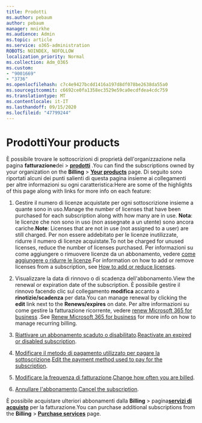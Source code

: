 ```yaml
---
title: Prodotti
ms.author: pebaum
author: pebaum
manager: mnirkhe
ms.audience: Admin
ms.topic: article
ms.service: o365-administration
ROBOTS: NOINDEX, NOFOLLOW
localization_priority: Normal
ms.collection: Adm_O365
ms.custom:
- "9001669"
- "3736"
ms.openlocfilehash: c7c4e9427bcdd1416a197d8df078be2638da55a0
ms.sourcegitcommit: c6692ce0fa1358ec3529e59ca0ecdfdea4cdc759
ms.translationtype: MT
ms.contentlocale: it-IT
ms.lasthandoff: 09/15/2020
ms.locfileid: "47799244"
---
```

# <a name="your-products"></a><span data-ttu-id="cdebc-102">Prodotti</span><span class="sxs-lookup"><span data-stu-id="cdebc-102">Your products</span></span>

<span data-ttu-id="cdebc-103">È possibile trovare le sottoscrizioni di proprietà dell'organizzazione nella pagina **fatturazione**dei  >  **[prodotti](https://go.microsoft.com/fwlink/p/?linkid=842054)** .</span><span class="sxs-lookup"><span data-stu-id="cdebc-103">You can find the subscriptions owned by your organization on the **Billing** > **[Your products](https://go.microsoft.com/fwlink/p/?linkid=842054)** page.</span></span> <span data-ttu-id="cdebc-104">Di seguito sono riportati alcuni dei punti salienti di questa pagina insieme ai collegamenti per altre informazioni su ogni caratteristica:</span><span class="sxs-lookup"><span data-stu-id="cdebc-104">Here are some of the highlights of this page along with links for more info on each feature:</span></span>

1. <span data-ttu-id="cdebc-105">Gestire il numero di licenze acquistate per ogni sottoscrizione insieme a quante sono in uso.</span><span class="sxs-lookup"><span data-stu-id="cdebc-105">Manage the number of licenses that have been purchased for each subscription along with how many are in use.</span></span>  <span data-ttu-id="cdebc-106">**Nota**: le licenze che non sono in uso (non assegnate a un utente) sono ancora cariche.</span><span class="sxs-lookup"><span data-stu-id="cdebc-106">**Note**: Licenses that are not in use (not assigned to a user) are still charged.</span></span>  <span data-ttu-id="cdebc-107">Per non essere addebitato per le licenze inutilizzate, ridurre il numero di licenze acquistate.</span><span class="sxs-lookup"><span data-stu-id="cdebc-107">To not be charged for unused licenses, reduce the number of licenses purchased.</span></span> <span data-ttu-id="cdebc-108">Per informazioni su come aggiungere o rimuovere licenze da un abbonamento, vedere [come aggiungere o ridurre le licenze](https://docs.microsoft.com/alchemyinsights/how-to-add-or-reduce-licenses).</span><span class="sxs-lookup"><span data-stu-id="cdebc-108">For information on how to add or remove licenses from a subscription, see [How to add or reduce licenses](https://docs.microsoft.com/alchemyinsights/how-to-add-or-reduce-licenses).</span></span>

2. <span data-ttu-id="cdebc-109">Visualizzare la data di rinnovo o di scadenza dell'abbonamento.</span><span class="sxs-lookup"><span data-stu-id="cdebc-109">View the renewal or expiration date of the subscription.</span></span>  <span data-ttu-id="cdebc-110">È possibile gestire il rinnovo facendo clic sul collegamento **modifica** accanto a **rinotizie/scadenza** per data.</span><span class="sxs-lookup"><span data-stu-id="cdebc-110">You can manage renewal by clicking the **edit** link next to the **Renews/expires** on date.</span></span>  <span data-ttu-id="cdebc-111">Per altre informazioni su come gestire la fatturazione ricorrente, vedere [renew Microsoft 365 for business](https://go.microsoft.com/fwlink/?linkid=2119216) .</span><span class="sxs-lookup"><span data-stu-id="cdebc-111">See [Renew Microsoft 365 for business](https://go.microsoft.com/fwlink/?linkid=2119216) for more info on how to manage recurring billing.</span></span>

3. <span data-ttu-id="cdebc-112">[Riattivare un abbonamento scaduto o disabilitato](https://go.microsoft.com/fwlink/?linkid=2117519).</span><span class="sxs-lookup"><span data-stu-id="cdebc-112">[Reactivate an expired or disabled subscription](https://go.microsoft.com/fwlink/?linkid=2117519).</span></span>

4. <span data-ttu-id="cdebc-113">[Modificare il metodo di pagamento utilizzato per pagare la sottoscrizione](https://go.microsoft.com/fwlink/?linkid=2117167).</span><span class="sxs-lookup"><span data-stu-id="cdebc-113">[Edit the payment method used to pay for the subscription](https://go.microsoft.com/fwlink/?linkid=2117167).</span></span>

5. <span data-ttu-id="cdebc-114">[Modificare la frequenza di fatturazione](https://go.microsoft.com/fwlink/?linkid=2119112).</span><span class="sxs-lookup"><span data-stu-id="cdebc-114">[Change how often you are billed](https://go.microsoft.com/fwlink/?linkid=2119112).</span></span>

6. <span data-ttu-id="cdebc-115">[Annullare l'abbonamento](https://go.microsoft.com/fwlink/?linkid=2119113).</span><span class="sxs-lookup"><span data-stu-id="cdebc-115">[Cancel the subscription](https://go.microsoft.com/fwlink/?linkid=2119113).</span></span>

<span data-ttu-id="cdebc-116">È possibile acquistare ulteriori abbonamenti dalla **Billing**  >  pagina[**servizi di acquisto**](https://go.microsoft.com/fwlink/p/?linkid=868433) per la fatturazione.</span><span class="sxs-lookup"><span data-stu-id="cdebc-116">You can purchase additional subscriptions from the **Billing** > [**Purchase services**](https://go.microsoft.com/fwlink/p/?linkid=868433) page.</span></span>
